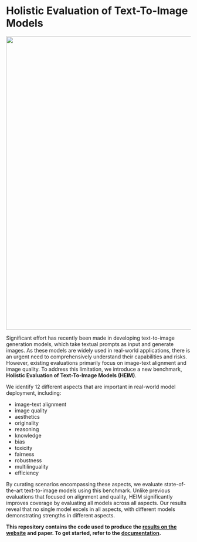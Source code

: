 <!--intro-start-->

# Holistic Evaluation of Text-To-Image Models

<img src="https://github.com/stanford-crfm/helm/raw/heim/src/helm/benchmark/static/heim/images/heim-logo.png" alt=""  width="800"/>

Significant effort has recently been made in developing text-to-image generation models, which take textual prompts as 
input and generate images. As these models are widely used in real-world applications, there is an urgent need to 
comprehensively understand their capabilities and risks. However, existing evaluations primarily focus on image-text 
alignment and image quality. To address this limitation, we introduce a new benchmark, 
**Holistic Evaluation of Text-To-Image Models (HEIM)**.

We identify 12 different aspects that are important in real-world model deployment, including:

- image-text alignment
- image quality
- aesthetics
- originality
- reasoning
- knowledge
- bias
- toxicity
- fairness
- robustness
- multilinguality
- efficiency

By curating scenarios encompassing these aspects, we evaluate state-of-the-art text-to-image models using this benchmark. 
Unlike previous evaluations that focused on alignment and quality, HEIM significantly improves coverage by evaluating all 
models across all aspects. Our results reveal that no single model excels in all aspects, with different models 
demonstrating strengths in different aspects.

<!--intro-end-->

**This repository contains the code used to produce the [results on the website](https://crfm.stanford.edu/heim/latest/) 
and paper. To get started, refer to the [documentation](https://crfm-heim.readthedocs.io/).**

 
